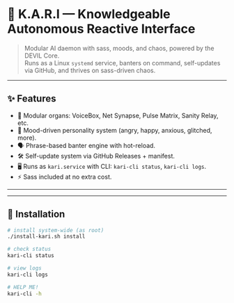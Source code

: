 # 🖤 K.A.R.I — Knowledgeable Autonomous Reactive Interface

> Modular AI daemon with sass, moods, and chaos, powered by the DEVIL Core.  
> Runs as a Linux `systemd` service, banters on command, self-updates via GitHub, and thrives on sass-driven chaos.  

---

## ✨ Features
- 🔌 Modular organs: VoiceBox, Net Synapse, Pulse Matrix, Sanity Relay, etc.  
- 🧠 Mood-driven personality system (angry, happy, anxious, glitched, more).  
- 🗣️ Phrase-based banter engine with hot-reload.  
- 🛠️ Self-update system via GitHub Releases + manifest.  
- 🖥️ Runs as `kari.service` with CLI: `kari-cli status`, `kari-cli logs`.  
- ⚡ Sass included at no extra cost.  

---

<!-- Replace with actual image paths 
## 📸 Screenshots / Previews
![Boot Screen](docs/images/boot.png)
![Banter Example](docs/images/banter.png)
-->
---

## 🚀 Installation
```bash
# install system-wide (as root)
./install-kari.sh install

# check status
kari-cli status

# view logs
kari-cli logs

# HELP ME!
kari-cli -h
